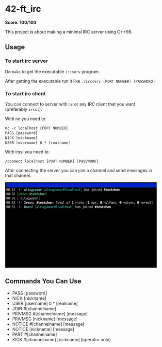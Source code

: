 # 42-ft_irc

**Score: 100/100**

This project is about making a minimal IRC server using C++98.

## Usage

### To start irc server

Do `make` to get the executable `ircserv` program.

After getting the executable run it like `./ircserv [PORT NUMBER] [PASSWORD]`

### To start irc client

You can connect to server with `nc` or any IRC client that you want (preferably `irssi`).

With nc you need to:
```
nc -c localhost [PORT NUMBER]
PASS [password]
NICK [nickname]
USER [username] 0 * [realname]
```

With irssi you need to:
```
/connect localhost [PORT NUMBER] [PASSWORD]
```

After connecting the server you can join a channel and send messages in that channel.

![Visual](./Assets/output.gif)

## Commands You Can Use

- PASS [password]
- NICK [nickname]
- USER [username] 0 * [realname]
- JOIN #[channelname]
- PRIVMSG #[channelname] [message]
- PRIVMSG [nickname] [message]
- NOTICE #[channelname] [message]
- NOTICE [nickname] [message]
- PART #[channelname]
- KICK #[channelname] [nickname] (operator only)
